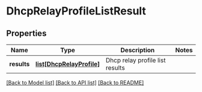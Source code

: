 # DhcpRelayProfileListResult

## Properties
Name | Type | Description | Notes
------------ | ------------- | ------------- | -------------
**results** | [**list[DhcpRelayProfile]**](DhcpRelayProfile.md) | Dhcp relay profile list results | 

[[Back to Model list]](../README.md#documentation-for-models) [[Back to API list]](../README.md#documentation-for-api-endpoints) [[Back to README]](../README.md)

